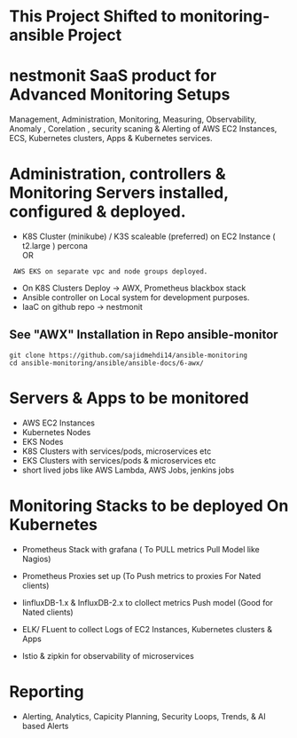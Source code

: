 # This Project Shifted to monitoring-ansible Project


# nestmonit SaaS product for Advanced Monitoring Setups

Management, Administration, Monitoring, Measuring, Observability, Anomaly , Corelation , security scaning &amp; Alerting of AWS EC2 Instances, ECS, Kubernetes clusters, Apps & Kubernetes services.

# Administration, controllers & Monitoring Servers installed, configured & deployed.  

- K8S Cluster (minikube) / K3S scaleable (preferred) on EC2 Instance ( t2.large ) percona   
  OR 
```
 AWS EKS on separate vpc and node groups deployed.
```

- On K8S Clusters Deploy -> AWX, Prometheus blackbox stack
- Ansible controller on Local system for development purposes.
- IaaC on github repo -> nestmonit
## See "AWX" Installation in Repo **ansible-monitor**  
```
git clone https://github.com/sajidmehdi14/ansible-monitoring
cd ansible-monitoring/ansible/ansible-docs/6-awx/
```

# Servers & Apps to be monitored
- AWS EC2 Instances
- Kubernetes Nodes
- EKS Nodes
- K8S Clusters with services/pods, microservices etc
- EKS Clusters with services/pods & microservices etc
- short lived jobs like AWS Lambda, AWS Jobs, jenkins jobs

# Monitoring Stacks to be deployed On Kubernetes
- Prometheus Stack with grafana ( To PULL metrics Pull Model like Nagios)
- Prometheus Proxies set up (To Push metrics to proxies For Nated clients)

- IinfluxDB-1.x & InfluxDB-2.x to clollect metrics Push model (Good for Nated clients)

- ELK/ FLuent to collect Logs of EC2 Instances, Kubernetes clusters & Apps

- Istio & zipkin for observability of microservices

# Reporting
- Alerting, Analytics, Capicity Planning, Security Loops, Trends, & AI based Alerts
